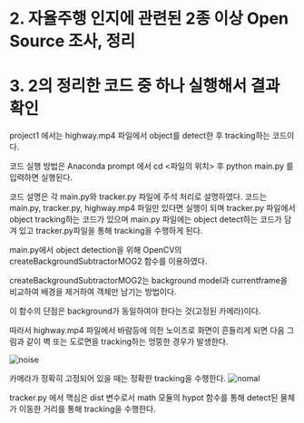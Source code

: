 # 2. 자율주행 인지에 관련된 2종 이상 Open Source 조사, 정리
# 3. 2의 정리한 코드 중 하나 실행해서 결과 확인

project1 에서는 highway.mp4 파일에서 object를 detect한 후 tracking하는 코드이다.

코드 실행 방법은 Anaconda prompt 에서 cd <파일의 위치> 후 python main.py 를 입력하면 실행된다.

코드 설명은 각 main.py와 tracker.py 파일에 주석 처리로 설명하였다.
코드는 main.py, tracker.py, highway.mp4 파일만 있다면 실행이 되며
tracker.py 파일에서 object tracking하는 코드가 있으며
main.py 파일에는 object detect하는 코드가 담겨 있고 tracker.py파일을 통해 tracking을 수행하게 된다.


main.py에서 object detection을 위해 OpenCV의 createBackgroundSubtractorMOG2 함수를 이용하였다.

createBackgroundSubtractorMOG2는 background model과 currentframe을 비교하여 배경을 제거하여 객체만 남기는 방법이다. 

이 함수의 단점은 background가 동일하여야 한다는 것(고정된 카메라)이다.

따라서 highway.mp4 파일에서 바람등에 의한 노이즈로 화면이 흔들리게 되면 다음 그림과 같이 벽 또는 도로면을 tracking하는 엉뚱한 경우가 발생한다.

![noise](https://user-images.githubusercontent.com/81368630/113730392-d1443800-9732-11eb-896b-e55bbb27a15e.png)

카메라가 정확히 고정되어 있을 때는 정확한 tracking을 수행한다.
![nomal](https://user-images.githubusercontent.com/81368630/113730557-f5a01480-9732-11eb-939c-5d0865cf79d9.png)


tracker.py 에서 핵심은 dist 변수로서 math 모듈의 hypot 함수를 통해 detect된 물체가 이동한 거리를 통해 tracking을 수행한다.


